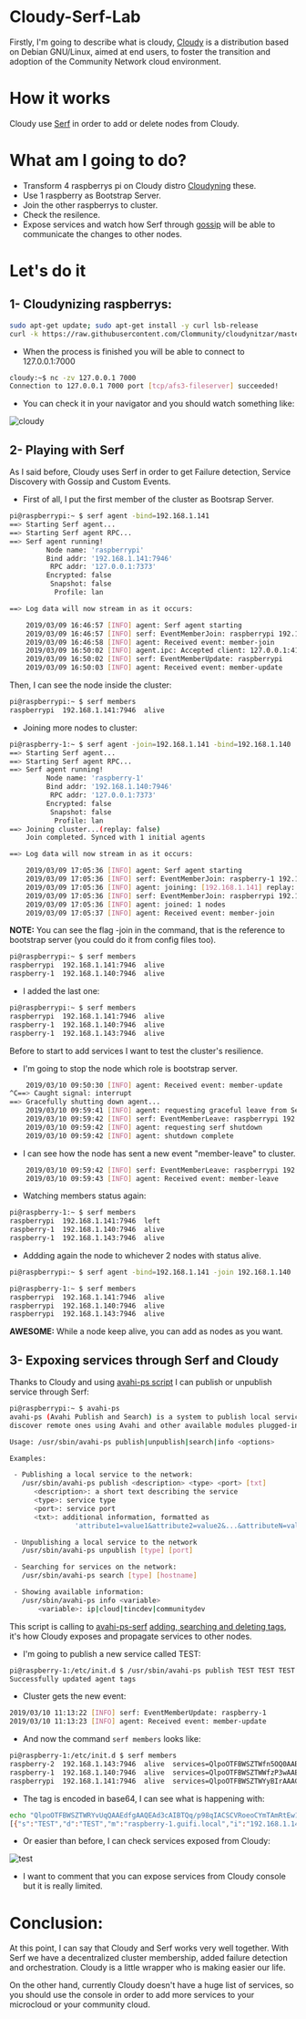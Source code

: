 # Cloudy-Serf-Lab

Firstly, I'm going to describe what is cloudy, [Cloudy](http://cloudy.community/) is a distribution based on Debian GNU/Linux, aimed at end users, to foster the transition and adoption of the Community Network cloud environment.

# How it works

Cloudy use [Serf](https://www.serf.io/)  in order to add or delete nodes from Cloudy.

# What am I going to do?

- Transform 4 raspberrys pi on Cloudy distro [Cloudyning](https://github.com/Clommunity/cloudynitzar) these.
- Use 1 raspberry as Bootstrap Server.
- Join the other raspberrys to cluster.
- Check the resilence.
- Expose services and watch how Serf through [gossip](https://www.serf.io/docs/internals/gossip.html) will be able to communicate the changes to other nodes.

# Let's do it
## 1- Cloudynizing raspberrys:
```sh
sudo apt-get update; sudo apt-get install -y curl lsb-release
curl -k https://raw.githubusercontent.com/Clommunity/cloudynitzar/master/cloudynitzar.sh |sudo  bash -
```
- When the process is finished you will be able to connect to 127.0.0.1:7000
```sh
cloudy:~$ nc -zv 127.0.0.1 7000
Connection to 127.0.0.1 7000 port [tcp/afs3-fileserver] succeeded!
```

- You can check it in your navigator and you should watch something like:

![cloudy](images/home.png)

## 2- Playing with Serf

As I said before, Cloudy uses Serf in order to get Failure detection, Service Discovery with Gossip and Custom Events.

- First of all, I put the first member of the cluster as Bootsrap Server.

```sh
pi@raspberrypi:~ $ serf agent -bind=192.168.1.141
==> Starting Serf agent...
==> Starting Serf agent RPC...
==> Serf agent running!
         Node name: 'raspberrypi'
         Bind addr: '192.168.1.141:7946'
          RPC addr: '127.0.0.1:7373'
         Encrypted: false
          Snapshot: false
           Profile: lan

==> Log data will now stream in as it occurs:

    2019/03/09 16:46:57 [INFO] agent: Serf agent starting
    2019/03/09 16:46:57 [INFO] serf: EventMemberJoin: raspberrypi 192.168.1.141
    2019/03/09 16:46:58 [INFO] agent: Received event: member-join
    2019/03/09 16:50:02 [INFO] agent.ipc: Accepted client: 127.0.0.1:41974
    2019/03/09 16:50:02 [INFO] serf: EventMemberUpdate: raspberrypi
    2019/03/09 16:50:03 [INFO] agent: Received event: member-update
```

Then, I can see the node inside the cluster:

```sh
pi@raspberrypi:~ $ serf members
raspberrypi  192.168.1.141:7946  alive  
```

- Joining more nodes to cluster:

```sh
pi@raspberry-1:~ $ serf agent -join=192.168.1.141 -bind=192.168.1.140
==> Starting Serf agent...
==> Starting Serf agent RPC...
==> Serf agent running!
         Node name: 'raspberry-1'
         Bind addr: '192.168.1.140:7946'
          RPC addr: '127.0.0.1:7373'
         Encrypted: false
          Snapshot: false
           Profile: lan
==> Joining cluster...(replay: false)
    Join completed. Synced with 1 initial agents

==> Log data will now stream in as it occurs:

    2019/03/09 17:05:36 [INFO] agent: Serf agent starting
    2019/03/09 17:05:36 [INFO] serf: EventMemberJoin: raspberry-1 192.168.1.140
    2019/03/09 17:05:36 [INFO] agent: joining: [192.168.1.141] replay: false
    2019/03/09 17:05:36 [INFO] serf: EventMemberJoin: raspberrypi 192.168.1.141
    2019/03/09 17:05:36 [INFO] agent: joined: 1 nodes
    2019/03/09 17:05:37 [INFO] agent: Received event: member-join
```
**NOTE:** You can see the flag -join in the command, that is the reference to bootstrap server (you could do it from config files too).

```sh
pi@raspberrypi:~ $ serf members
raspberrypi  192.168.1.141:7946  alive
raspberry-1  192.168.1.140:7946  alive
```

- I added the last one:

```sh
pi@raspberrypi:~ $ serf members
raspberrypi  192.168.1.141:7946  alive
raspberry-1  192.168.1.140:7946  alive
raspberry-1  192.168.1.143:7946  alive
```

Before to start to add services I want to test the cluster's resilience.

- I'm going to stop the node which role is bootstrap server.

```sh
    2019/03/10 09:50:30 [INFO] agent: Received event: member-update
^C==> Caught signal: interrupt
==> Gracefully shutting down agent...
    2019/03/10 09:59:41 [INFO] agent: requesting graceful leave from Serf
    2019/03/10 09:59:42 [INFO] serf: EventMemberLeave: raspberrypi 192.168.1.141
    2019/03/10 09:59:42 [INFO] agent: requesting serf shutdown
    2019/03/10 09:59:42 [INFO] agent: shutdown complete
```

- I can see how the node has sent a new event "member-leave" to cluster.

```sh
    2019/03/10 09:59:42 [INFO] serf: EventMemberLeave: raspberrypi 192.168.1.141
    2019/03/10 09:59:43 [INFO] agent: Received event: member-leave
```

- Watching members status again:

```sh
pi@raspberry-1:~ $ serf members
raspberrypi  192.168.1.141:7946  left
raspberry-1  192.168.1.140:7946  alive
raspberry-1  192.168.1.143:7946  alive
```

- Addding again the node to whichever 2 nodes with status alive.

```sh
pi@raspberrypi:~ $ serf agent -bind=192.168.1.141 -join 192.168.1.140
```

```sh
pi@raspberry-1:~ $ serf members
raspberrypi  192.168.1.141:7946  alive
raspberrypi  192.168.1.140:7946  alive
raspberrypi  192.168.1.143:7946  alive
```

**AWESOME:** While a node keep alive, you can add as nodes as you want.


## 3- Expoxing services through Serf and Cloudy

Thanks to Cloudy and using [avahi-ps script](https://github.com/Clommunity/avahi-ps/blob/master/avahi-ps) I can publish or unpublish service through Serf:

```sh
pi@raspberrypi:~ $ avahi-ps
avahi-ps (Avahi Publish and Search) is a system to publish local services and
discover remote ones using Avahi and other available modules plugged-in.

Usage: /usr/sbin/avahi-ps publish|unpublish|search|info <options>

Examples:

 - Publishing a local service to the network:
   /usr/sbin/avahi-ps publish <description> <type> <port> [txt]
      <description>: a short text describing the service
      <type>: service type
      <port>: service port
      <txt>: additional information, formatted as
                'attribute1=value1&attribute2=value2&...&attributeN=valueN'

 - Unpublishing a local service to the network
   /usr/sbin/avahi-ps unpublish [type] [port]

 - Searching for services on the network:
   /usr/sbin/avahi-ps search [type] [hostname]

 - Showing available information:
   /usr/sbin/avahi-ps info <variable>
       <variable>: ip|cloud|tincdev|communitydev
```

This script is calling to [avahi-ps-serf](https://github.com/Clommunity/package-serf/blob/master/usr/share/avahi-ps/plugs/avahi-ps-serf) [adding, searching and deleting tags](https://www.serf.io/docs/commands/tags.html), it's how Cloudy exposes and propagate services to other nodes.

- I'm going to publish a new service called TEST:

```sh
pi@raspberry-1:/etc/init.d $ /usr/sbin/avahi-ps publish TEST TEST TEST TEST
Successfully updated agent tags
```

- Cluster gets the new event:

```sh
2019/03/10 11:13:22 [INFO] serf: EventMemberUpdate: raspberry-1
2019/03/10 11:13:23 [INFO] agent: Received event: member-update
```

- And now the command `serf members` looks like:

```sh
pi@raspberry-1:/etc/init.d $ serf members
raspberry-2  192.168.1.143:7946  alive  services=QlpoOTFBWSZTWfn5OQ0AABtfgAAQEAcTEAABTQq/p98qIABBEaTNTRoADT1GgxDGExNBgjEMjCZc1Bt4MgWb/IGXhWoBMhGpCJZOxzBYAGrzVDafCo5vimkNvb+qPpelFkCc0O1dTFl4tMWJnkyU1/i7kinChIfPycho
raspberry-1  192.168.1.140:7946  alive  services=QlpoOTFBWSZTWWfzP3wAAEdfgAAQEAd3cAIBTQq/p98qIACSCVU2h6kwATAQbII9T0EoVNGmT0jIaNqabQE0MU807XzNcXs4kI0gZ4GWa4RLKRRoTiCmgw0rlBNdT0eSoU6Dx48UJCs4FZuYYUYRHBC6AMWCdjhdrHxp6GNHu4fPpgXEB+P54iaIbxE0ZyPmw5QhUKIxahHnFqGG7kOhdyRThQkGfzP3wA==
raspberrypi  192.168.1.141:7946  alive  services=QlpoOTFBWSZTWYyBIrAAACDfgAAQEAU3cAABTQq/p98qIAB0KmamNQAaA00NGmj1CE1DTTTIDTQD1BoCxgGvU1qSGcNuDVCWkQR6RLEbmWzg5wpel4RESCEcNtwe0nBHN0TiZsGXyr89gMVvEZjdByRAu5E6UKOTFfEn8XckU4UJCMgSKwA=
```

- The tag is encoded in base64, I can see what is happening with:

```sh
echo "QlpoOTFBWSZTWRYvUqQAAEdfgAAQEAd3cAIBTQq/p98qIACSCVRoeoCYmTAmRtEw1PQShUyaY1DTQNqaPUzSYmmnXgnO/e1xezicmSBlE+ZLGRaCSZCoQU/DDOpQTXU8HcsFOI8ePFCctNpabGGFGERwQugEVgjhuuvV4YZmrB2IPvJcWD50fz1CwQ/Qk0ZwPGw1QhSKIxahHWlaFzd0OxdyRThQkBYvUqQ="|base64 -d - |bunzip2 -
[{"s":"TEST","d":"TEST","m":"raspberry-1.guifi.local","i":"192.168.1.140","p":"TEST","e":"","t":"TEST"},{"s":"tincvpn","d":"TincVPN_System","m":"raspberry-1.guifi.local","i":"192.168.1.140","p":"665","e":"","t":""}]
```

- Or easier than before, I can check services exposed from Cloudy:

![test](images/test_service.png)

- I want to comment that you can expose services from Cloudy console but it is really limited.

# Conclusion:

At this point, I can say that Cloudy and Serf works very well together. With Serf we have a decentralized cluster membership, added failure detection and orchestration. Cloudy is a little wrapper who is making easier our life.

On the other hand, currently Cloudy doesn't have a huge list of services, so you should use the console in order to add more services to your microcloud or your community cloud.

